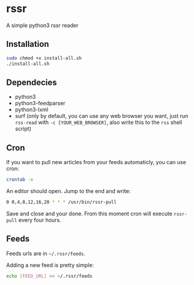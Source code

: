 rssr
====

A simple python3 rssr reader

Installation
------------

```sh
sudo chmod +x install-all.sh
./install-all.sh
```

Dependecies
-----------

 * python3
 * python3-feedparser
 * python3-lxml
 * surf (only by default, you can use any web browser you want, just run `rss-read` with `-c [YOUR_WEB_BROWSER]`, also write this to the `rss` shell script)

Cron
----

If you want to pull new articles from your feeds automaticly, you can use cron:

```sh
crontab -e
```

An editor should open. Jump to the end and write:

```sh
0 0,4,8,12,16,20 * * * /usr/bin/rssr-pull
```

Save and close and your done. From this moment cron will execute `rssr-pull` every four hours.

Feeds
-----

Feeds urls are in `~/.rssr/feeds`.

Adding a new feed is pretty simple:

```sh
echo [FEED_URL] >> ~/.rssr/feeds
```
